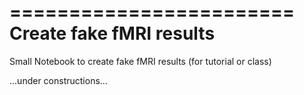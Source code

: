 ========================
Create fake fMRI results
========================

Small Notebook to create fake fMRI results (for tutorial or class)

...under constructions...

